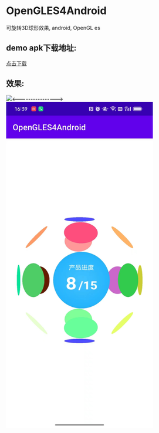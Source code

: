 # OpenGLES4Android
可旋转3D球形效果, android, OpenGL es

## demo apk下载地址: 
[点击下载](https://github.com/Eric0liang/OpenGLES4Android/raw/main/app-release-unsigned.apk)

## 效果: 
<img src="https://github.com/Eric0liang/OpenGLES4Android/blob/main/184_1685518596.gif" width="400px"/><----------------><img src="https://github.com/Eric0liang/OpenGLES4Android/blob/main/WechatIMG187.jpeg" width="400px"/>



